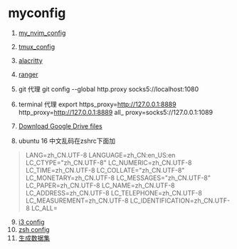 # myconfig
1. [my_nvim_config](https://github.com/zhanghe3z/nvim-config)
2. [tmux_config](https://github.com/zhanghe3z/config_in_server/blob/master/.tmux.conf)
3. [alacritty](https://github.com/zhanghe3z/-configuration-/blob/master/alacritty.yml)
4. [ranger](https://github.com/zhanghe3z/my-ranger-config)
5. git 代理 git config --global http.proxy socks5://localhost:1080  
6. terminal 代理 export https_proxy=http://127.0.0.1:8889 http_proxy=http://127.0.0.1:8889 all_
proxy=socks5://127.0.0.1:1089
7. [Download Google Drive files](https://github.com/pengsida/configuration/blob/master/download_gdrive.py)  


8. ubuntu 16 中文乱码在zshrc下面加
>LANG=zh_CN.UTF-8
LANGUAGE=zh_CN:en_US:en
LC_CTYPE="zh_CN.UTF-8"
LC_NUMERIC=zh_CN.UTF-8
LC_TIME=zh_CN.UTF-8
LC_COLLATE="zh_CN.UTF-8"
LC_MONETARY=zh_CN.UTF-8
LC_MESSAGES="zh_CN.UTF-8"
LC_PAPER=zh_CN.UTF-8
LC_NAME=zh_CN.UTF-8
LC_ADDRESS=zh_CN.UTF-8
LC_TELEPHONE=zh_CN.UTF-8
LC_MEASUREMENT=zh_CN.UTF-8
LC_IDENTIFICATION=zh_CN.UTF-8
LC_ALL=

9. [i3 config ](https://github.com/zhanghe3z/configuration/blob/master/config)
10. [zsh config ](https://github.com/zhanghe3z/configuration/blob/master/.zshrc)
11. [生成数据集](https://github.com/zhanghe3z/configuration/blob/master/generate_data.py)
